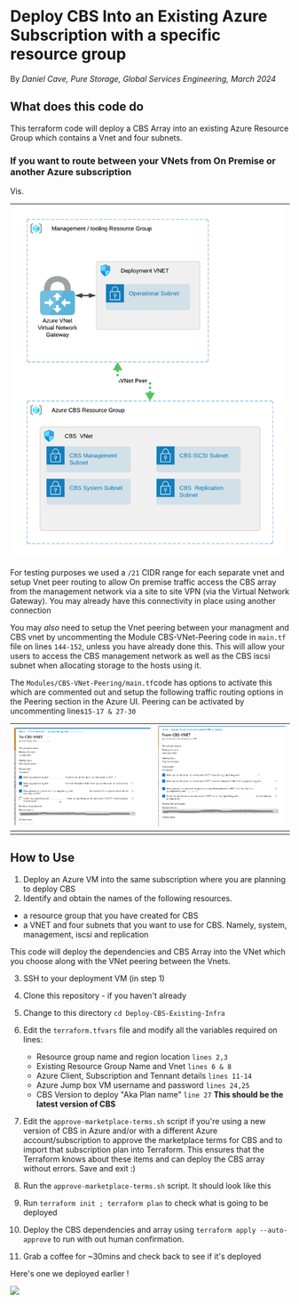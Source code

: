 # Deploy CBS Into an Existing Azure Subscription with a specific resource group

By _Daniel Cave, Pure Storage, Global Services Engineering, March 2024_

## What does this code do

This terraform code will deploy a CBS Array into an existing Azure Resource Group which contains a Vnet and four subnets.

### If you want to route between your VNets from On Premise or another Azure subscription

Vis.


| ![](assets/20240320_122712_CBS-Generic-Two-RG-Deployment.png) |
| :-------------------------------------------------------------: |

For testing purposes we used a `/21` CIDR range for each separate vnet and setup Vnet peer routing to allow On premise traffic access the CBS array from the management network via a site to site VPN (via the Virtual Network Gateway). You may already have this connectivity in place using another connection

You may _also_ need to setup the Vnet peering between your managment and CBS vnet by uncommenting the Module CBS-VNet-Peering code in `main.tf` file on lines `144-152`, unless you have already done this. This will allow your users to access the CBS management network as well as the CBS iscsi subnet when allocating storage to the hosts using it.

The `Modules/CBS-VNet-Peering/main.tf`code has options to activate this which are commented out and setup the following traffic routing options in the Peering section in the Azure UI. Peering can be activated by uncommenting lines`15-17 & 27-30`


| ![](assets/Azure-Peer-To-CBS-UI.png) | ![](assets/Azure-Peer-From-CBS-UI.png) |
| :------------------------------------: | :--------------------------------------: |
|                                     |                                       |

## How to Use

1. Deploy an Azure VM into the same subscription where you are planning to deploy CBS
2. Identify and obtain the names of the following resources.

- a resource group that you have created for CBS
- a VNET and four subnets that you want to use for CBS. Namely, system, management, iscsi and replication

This code will deploy the dependencies and CBS Array into the VNet which you choose along with the VNet peering between the Vnets.

3. SSH to your deployment VM (in step 1)
4. Clone this repository - if you haven't already
5. Change to this directory `cd Deploy-CBS-Existing-Infra`
6. Edit the `terraform.tfvars` file and modify all the variables required on lines:

   - Resource group name and region location `lines 2,3`
   - Existing Resource Group Name and Vnet  `lines 6 & 8`
   - Azure Client, Subscription and Tennant details `lines 11-14`
   - Azure Jump box VM username and password `lines 24,25`
   - CBS Version to deploy "Aka Plan name" `line 27` **This should be the latest version of CBS**
7. Edit the `approve-marketplace-terms.sh` script if you're using a new version of CBS in Azure and/or with a different Azure account/subscription to approve the marketplace terms for CBS and to import that subscription plan into Terraform. This ensures that the Terraform knows about these items and can deploy the CBS array without errors. Save and exit :)
8. Run the `approve-marketplace-terms.sh` script. It should look like this
9. Run `terraform init ; terraform plan` to check what is going to be deployed
10. Deploy the CBS dependencies and array using `terraform apply --auto-approve` to run with out human confirmation.
11. Grab a coffee for ~30mins and check back to see if it's deployed

Here's one we deployed earlier !

![](https://asciinema.org/12356)
